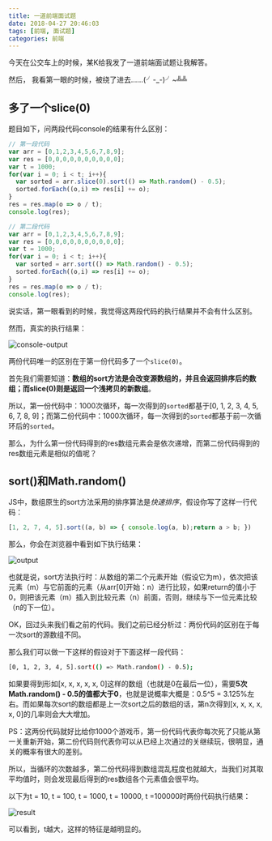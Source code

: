```yaml
---
title: 一道前端面试题
date: 2018-04-27 20:46:03
tags: [前端, 面试题]
categories: 前端
---
```


今天在公交车上的时候，某K给我发了一道前端面试题让我解答。

然后， 我看第一眼的时候，被绕了进去……(╯-_-)╯~╩╩

<!-- more -->

## 多了一个slice(0)

题目如下，问两段代码console的结果有什么区别：
``` js
// 第一段代码
var arr = [0,1,2,3,4,5,6,7,8,9];
var res = [0,0,0,0,0,0,0,0,0,0];
var t = 1000;
for(var i = 0; i < t; i++){
  var sorted = arr.slice(0).sort(() => Math.random() - 0.5);
  sorted.forEach((o,i) => res[i] += o);
}
res = res.map(o => o / t);
console.log(res);

// 第二段代码
var arr = [0,1,2,3,4,5,6,7,8,9];
var res = [0,0,0,0,0,0,0,0,0,0];
var t = 1000;
for(var i = 0; i < t; i++){
  var sorted = arr.sort(() => Math.random() - 0.5);
  sorted.forEach((o,i) => res[i] += o);
}
res = res.map(o => o / t);
console.log(res);
```
说实话，第一眼看到的时候，我觉得这两段代码的执行结果并不会有什么区别。

然而，真实的执行结果：

![console-output](http://web-site-files.ashshen.cc/blog/font-end-question/run-result.png)

两份代码唯一的区别在于第一份代码多了一个`slice(0)`。

首先我们需要知道：**数组的sort方法是会改变源数组的，并且会返回排序后的数组；而slice(0)则是返回一个浅拷贝的新数组**。

所以，第一份代码中：1000次循环，每一次得到的`sorted`都基于[0, 1, 2, 3, 4, 5, 6, 7, 8, 9]；而第二份代码中：1000次循环，每一次得到的`sorted`都基于前一次循环后的`sorted`。

那么，为什么第一份代码得到的res数组元素会是依次递增，而第二份代码得到的res数组元素是相似的值呢？

## sort()和Math.random()

JS中，数组原生的sort方法采用的排序算法是*快速排序*，假设你写了这样一行代码：
``` js
[1, 2, 7, 4, 5].sort((a, b) => { console.log(a, b);return a > b; })
```
那么，你会在浏览器中看到如下执行结果：

![output](http://web-site-files.ashshen.cc/blog/font-end-question/arr-sort.png)

也就是说，sort方法执行时：从数组的第二个元素开始（假设它为m），依次把该元素（m）与它前面的元素（从arr[0]开始：n）进行比较，如果return的值小于0，则把该元素（m）插入到比较元素（n）前面，否则，继续与下一位元素比较（n的下一位）。

OK，回过头来我们看之前的代码。我们之前已经分析过：两份代码的区别在于每一次sort的源数组不同。

那么我们可以做一下这样的假设对于下面这样一段代码：
``` bash
[0, 1, 2, 3, 4, 5].sort(() => Math.random() - 0.5);
```

如果要得到形如[x, x, x, x, x, 0]这样的数组（也就是0在最后一位），需要**5次Math.random() - 0.5的值都大于0**，也就是说概率大概是：0.5^5 = 3.125%左右。而如果每次sort的数组都是上一次sort之后的数组的话，第n次得到[x, x, x, x, x, 0]的几率则会大大增加。

PS：这两份代码就好比给你1000个游戏币，第一份代码代表你每次死了只能从第一关重新开始，第二份代码则代表你可以从已经上次通过的关继续玩，很明显，通关的概率有很大的差别。

所以，当循环的次数越多，第二份代码得到数组混乱程度也就越大，当我们对其取平均值时，则会发现最后得到的res数组各个元素值会很平均。

以下为t = 10, t = 100, t = 1000, t = 10000, t =100000时两份代码执行结果：

![result](http://web-site-files.ashshen.cc/blog/font-end-question/final-result.png)

可以看到，t越大，这样的特征是越明显的。
